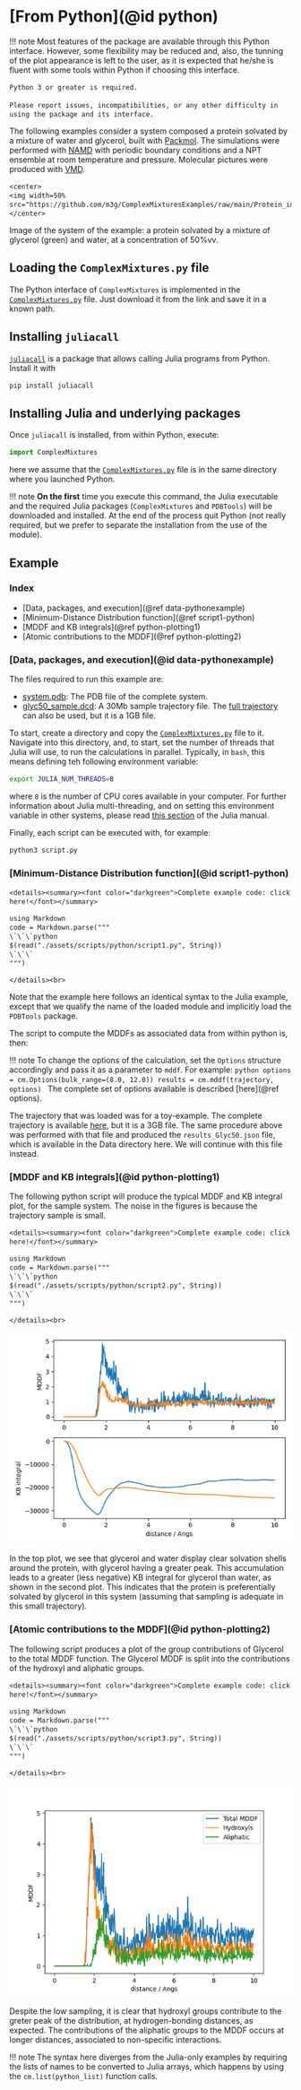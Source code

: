# [From Python](@id python)

!!! note
    Most features of the package are available through this Python interface. However, some flexibility may be reduced and, also, the tunning of the plot appearance is left to the user, as it is expected that he/she is fluent with some tools within Python if choosing this interface.

    Python 3 or greater is required.

    Please report issues, incompatibilities, or any other difficulty in using the package and its interface.
    
The following examples consider a system composed a protein solvated by a mixture of water and glycerol, built with [Packmol](http://m3g.iqm.unicamp.br/packmol). The simulations were performed with [NAMD](https://www.ks.uiuc.edu/Research/namd/) with periodic boundary conditions and a NPT ensemble at room temperature and pressure. Molecular pictures were produced with [VMD](https://www.ks.uiuc.edu/Research/vmd/).

```@raw html
<center>
<img width=50% src="https://github.com/m3g/ComplexMixturesExamples/raw/main/Protein_in_Glycerol/Data/system.png">
</center>
```

Image of the system of the example: a protein solvated by a mixture of glycerol (green) and water, at a concentration of 50%vv.

## Loading the `ComplexMixtures.py` file

The Python interface of `ComplexMixtures` is implemented in the [`ComplexMixtures.py`](./assets/ComplexMixtures.py) file. 
Just download it from the link and save it in a known path.

## Installing `juliacall`

[`juliacall`](https://github.com/cjdoris/PythonCall.jl) is a package that allows calling Julia programs from Python. Install it with

```bash
pip install juliacall
```

## Installing Julia and underlying packages

Once `juliacall` is installed, from within Python, execute:
```python
import ComplexMixtures
```
here we assume that the [`ComplexMixtures.py`](./assets/ComplexMixtures.py) file is in the same directory where you launched Python.

!!! note 
     **On the first** time you execute this command, the Julia executable and the required Julia packages (`ComplexMixtures` and `PDBTools`) will be downloaded and installed. At the end of the process quit Python (not really required, but we prefer to separate the installation from the use of the module). 

## Example

### Index

- [Data, packages, and execution](@ref data-pythonexample)
- [Minimum-Distance Distribution function](@ref script1-python)
- [MDDF and KB integrals](@ref python-plotting1)
- [Atomic contributions to the MDDF](@ref python-plotting2)

### [Data, packages, and execution](@id data-pythonexample)

The files required to run this example are:

- [system.pdb](https://raw.githubusercontent.com/m3g/ComplexMixturesExamples/main/Protein_in_Glycerol/Data/system.pdb): The PDB file of the complete system.
- [glyc50_sample.dcd](https://www.dropbox.com/scl/fi/n3gtyotavo00jtz8bajti/glyc50_sample.dcd?rlkey=5ax8t4w7e0dr5w0n5g797p02j&dl=0): A 30Mb sample trajectory file. The [full trajectory](https://www.dropbox.com/scl/fi/zfq4o21dkttobg2pqd41m/glyc50_traj.dcd?rlkey=el3k6t0fx6w5yiqktyx96gzg6&dl=0) can also be used, but it is a 1GB file.

To start, create a directory and copy the [`ComplexMixtures.py`](./assets/ComplexMixtures.py) file to it. Navigate into this directory, and, to start, set the number of threads that Julia will use, to run the calculations in parallel. Typically, in `bash`, this means defining teh following environment variable:
```bash
export JULIA_NUM_THREADS=8
```
where `8` is the number of CPU cores available in your computer. For further information about Julia multi-threading, and on setting this environment variable in other systems, please read [this section](https://docs.julialang.org/en/v1/manual/multi-threading/#Starting-Julia-with-multiple-threads) of the Julia manual.

Finally, each script can be executed with, for example:
```bash
python3 script.py
```

### [Minimum-Distance Distribution function](@id script1-python)

```@raw html
<details><summary><font color="darkgreen">Complete example code: click here!</font></summary>
```
```@eval
using Markdown
code = Markdown.parse("""
\`\`\`python
$(read("./assets/scripts/python/script1.py", String))
\`\`\`
""")
```
```@raw html
</details><br>
```

Note that the example here follows an identical syntax to the Julia example, except that we qualify the name of the loaded module and implicitly load the `PDBTools` package.

The script to compute the MDDFs as associated data from within python is, then:

!!! note
    To change the options of the calculation, set the `Options` structure accordingly and pass it as a parameter to `mddf`. For example:
    ```python
    options = cm.Options(bulk_range=(8.0, 12.0))
    results = cm.mddf(trajectory, options)
    ```
    The complete set of options available is described [here](@ref options).


The trajectory that was loaded was for a toy-example. The complete trajectory is available [here](https://drive.google.com/file/d/14M30jDHRwUM77hzbDphgbu8mcWFBcQrX/view?usp=sharing), but it is a 3GB file. The same procedure above was performed with that file and produced the `results_Glyc50.json` file, which is available in the Data directory here. We will continue with this file instead. 

### [MDDF and KB integrals](@id python-plotting1)

The following python script will produce the typical MDDF and KB integral plot, for the sample system.
The noise in the figures is because the trajectory sample is small.

```@raw html
<details><summary><font color="darkgreen">Complete example code: click here!</font></summary>
```
```@eval
using Markdown
code = Markdown.parse("""
\`\`\`python
$(read("./assets/scripts/python/script2.py", String))
\`\`\`
""")
```
```@raw html
</details><br>
```

![](./assets/scripts/python/mddf_kb.png)

In the top plot, we see that glycerol and water display clear solvation shells around the protein,
with glycerol having a greater peak. This accumulation leads to a greater (less negative) KB integral for glycerol than water, as shown in the second plot. This indicates that the protein is preferentially solvated by glycerol in this system (assuming that sampling is adequate in this small
trajectory).

### [Atomic contributions to the MDDF](@id python-plotting2)

The following script produces a plot of the group contributions of Glycerol to the total MDDF function. The Glycerol MDDF is split into the contributions of the hydroxyl and aliphatic groups.

```@raw html
<details><summary><font color="darkgreen">Complete example code: click here!</font></summary>
```
```@eval
using Markdown
code = Markdown.parse("""
\`\`\`python
$(read("./assets/scripts/python/script3.py", String))
\`\`\`
""")
```
```@raw html
</details><br>
```

![](./assets/scripts/python/group_contributions.png)

Despite the low sampling, it is clear that hydroxyl groups contribute to the greter peak of the distribution, at hydrogen-bonding distances, as expected. The contributions of the aliphatic groups to the MDDF occurs at longer distances, associated to non-specific interactions. 

!!! note
    The syntax here diverges from the Julia-only examples by requiring the lists of names
    to be converted to Julia arrays, which happens by using the `cm.list(python_list)` function calls.